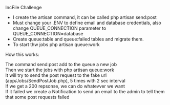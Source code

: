 IncFile Challenge


- I create the artisan command, it can be called php artisan send:post<br/>
- Must change your .ENV to define email and database credentials, also change QUEUE_CONNECTION parameter to  QUEUE_CONNECTION=database<br/>
- Create queue:table and queue:failed tables and migrate them.<br/>
- To start thw jobs  php artisan queue:work<br/>

How this works:

The command send:post add to the queue a new job<br/>
Then we start the jobs with   php artisan queue:work<br/>
It will try to send the post request to the fake url (app/Jobs/SendPostJob.php), 5 times with 2 sec interval<br/>
If we get a 200 repsonse, we can do whatevver we want <br/>
If it failed we create a Notification to send an email to the admin to tell them that some post requests failed<br/>









